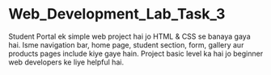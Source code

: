 # Web_Development_Lab_Task_3
Student Portal ek simple web project hai jo HTML &amp; CSS se banaya gaya hai. Isme navigation bar, home page, student section, form, gallery aur products pages include kiye gaye hain. Project basic level ka hai jo beginner web developers ke liye helpful hai.
